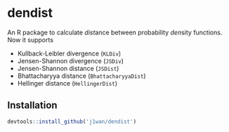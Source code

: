 # dendist

An R package to calculate *dist*ance between probability *den*sity functions. Now it supports
- Kullback-Leibler divergence (`KLDiv`)
- Jensen-Shannon divergence (`JSDiv`)
- Jensen-Shannon distance (`JSDist`)
- Bhattacharyya distance (`BhattacharyyaDist`)
- Hellinger distance (`HellingerDist`)

## Installation

```R
devtools::install_github('j1wan/dendist')
```

